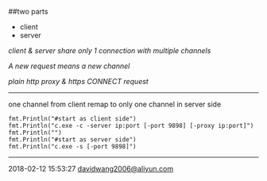 
##two parts
* client
* server

*client & server share only 1 connection with multiple channels*

*A new request means a new channel*

*plain http proxy & https CONNECT request*

---

one channel from client remap to only one channel in server side

	fmt.Println("#start as client side")
	fmt.Println("c.exe -c -server ip:port [-port 9898] [-proxy ip:port]")
	fmt.Println("")
	fmt.Println("#start as server side")
	fmt.Println("c.exe -s [-port 9898]")

---

2018-02-12 15:53:27 
davidwang2006@aliyun.com 
